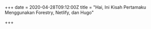 +++
date = 2020-04-28T09:12:00Z
title = "Hai, Ini Kisah Pertamaku Menggunakan Forestry, Netlify, dan Hugo"

+++
